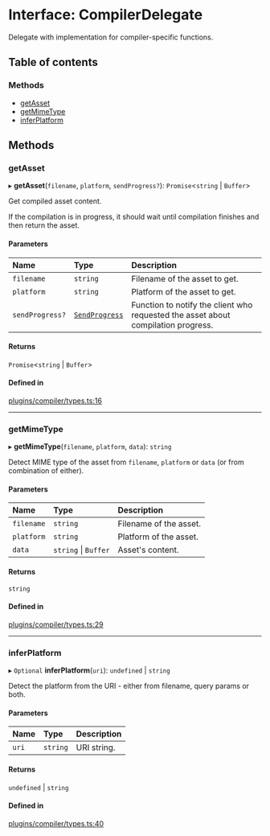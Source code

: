 # Interface: CompilerDelegate

Delegate with implementation for compiler-specific functions.

## Table of contents

### Methods

- [getAsset](CompilerDelegate.md#getasset)
- [getMimeType](CompilerDelegate.md#getmimetype)
- [inferPlatform](CompilerDelegate.md#inferplatform)

## Methods

### getAsset

▸ **getAsset**(`filename`, `platform`, `sendProgress?`): `Promise`<`string` \| `Buffer`\>

Get compiled asset content.

If the compilation is in progress, it should wait until compilation finishes and then return the asset.

#### Parameters

| Name | Type | Description |
| :------ | :------ | :------ |
| `filename` | `string` | Filename of the asset to get. |
| `platform` | `string` | Platform of the asset to get. |
| `sendProgress?` | [`SendProgress`](../types/SendProgress.md) | Function to notify the client who requested the asset about compilation progress. |

#### Returns

`Promise`<`string` \| `Buffer`\>

#### Defined in

[plugins/compiler/types.ts:16](https://github.com/callstack/repack/blob/1d9a1bb/packages/dev-server/src/plugins/compiler/types.ts#L16)

___

### getMimeType

▸ **getMimeType**(`filename`, `platform`, `data`): `string`

Detect MIME type of the asset from `filename`, `platform` or `data` (or from combination of either).

#### Parameters

| Name | Type | Description |
| :------ | :------ | :------ |
| `filename` | `string` | Filename of the asset. |
| `platform` | `string` | Platform of the asset. |
| `data` | `string` \| `Buffer` | Asset's content. |

#### Returns

`string`

#### Defined in

[plugins/compiler/types.ts:29](https://github.com/callstack/repack/blob/1d9a1bb/packages/dev-server/src/plugins/compiler/types.ts#L29)

___

### inferPlatform

▸ `Optional` **inferPlatform**(`uri`): `undefined` \| `string`

Detect the platform from the URI - either from filename, query params or both.

#### Parameters

| Name | Type | Description |
| :------ | :------ | :------ |
| `uri` | `string` | URI string. |

#### Returns

`undefined` \| `string`

#### Defined in

[plugins/compiler/types.ts:40](https://github.com/callstack/repack/blob/1d9a1bb/packages/dev-server/src/plugins/compiler/types.ts#L40)
